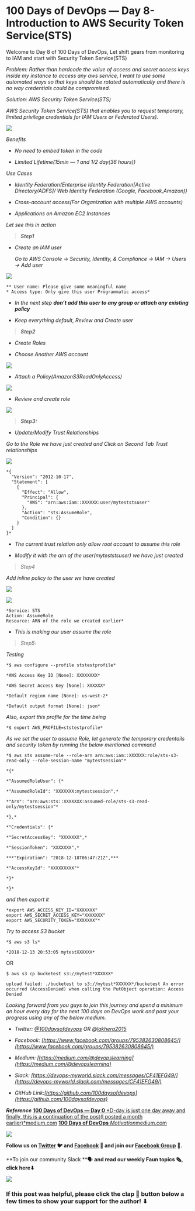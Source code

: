 
# 100 Days of DevOps — Day 8-Introduction to AWS Security Token Service(STS)

Welcome to Day 8 of 100 Days of DevOps, Let shift gears from monitoring to IAM and start with Security Token Service(STS)

*Problem: Rather than hardcode the value of access and secret access keys inside my instance to access any aws service, I want to use some automated ways so that keys should be rotated automatically and there is no way credentials could be compromised.*

*Solution: AWS Security Token Service(STS)*

*AWS Security Token Service(STS) that enables you to request temporary, limited privilege credentials for IAM Users or Federated Users).*

![](https://cdn-images-1.medium.com/max/2520/1*RNmKzxQesaeBs_oWan7kWg.jpeg)

*Benefits*

* *No need to embed token in the code*

* *Limited Lifetime(15min — 1 and 1/2 day(36 hours))*

*Use Cases*

* *Identity Federation(Enterprise Identity Federation[Active Directory/ADFS]/ Web Identity Federation (Google, Facebook,Amazon))*

* *Cross-account access(For Organization with multiple AWS accounts)*

* *Applications on Amazon EC2 Instances*

*Let see this in action*
> ***Step1***

* *Create an IAM user*

    *Go to AWS Console → Security, Identity, & Compliance → IAM → Users → Add user*

![](https://cdn-images-1.medium.com/max/3264/1*t3krDgT3iy2rY4ar8R0R7Q.png)

    ** User name: Please give some meaningful name
    * Access type: Only give this user Programmatic access*

* *In the next step **don’t add this user to any group or attach any existing policy***

* *Keep everything default, Review and Create user*
> ***Step2***

* *Create Roles*

* *Choose Another AWS account*

![](https://cdn-images-1.medium.com/max/3436/1*OU4hTp08sthIjY9wVN7NGg.png)

* *Attach a Policy(AmazonS3ReadOnlyAccess)*

![](https://cdn-images-1.medium.com/max/3256/1*0c5CtMRHFSf3yWrlKQx5lA.png)

* *Review and create role*

![](https://cdn-images-1.medium.com/max/3576/1*-hMCtYgYSO1b3LmY_gUS3w.png)
> ***Step3:***

* *Update/Modify Trust Relationships*

*Go to the Role we have just created and Click on Second Tab Trust relationships*

![](https://cdn-images-1.medium.com/max/4508/1*Aoe7BfUVCrBfI0oKhkbxqg.png)

    *{
      "Version": "2012-10-17",
      "Statement": [
        {
          "Effect": "Allow",
          "Principal": {
            "AWS": "arn:aws:iam::XXXXXX:user/myteststsuser"
          },
          "Action": "sts:AssumeRole",
          "Condition": {}
        }
      ]
    }*

* *The current trust relation only allow root account to assume this role*

* *Modify it with the arn of the user(myteststsuser) we have just created*
> *Step4*

*Add inline policy to the user we have created*

![](https://cdn-images-1.medium.com/max/5064/1*n8iRp-iDXE4nsXgNAi0L4w.png)

![](https://cdn-images-1.medium.com/max/3864/1*I9wZhYKOmya-1dLPT3jttg.png)

    *Service: STS
    Action: AssumeRole
    Resource: ARN of the role we created earlier*

* *This is making our user assume the role*
> *Step5:*

*Testing*

    *$ aws configure --profile ststestprofile*

    *AWS Access Key ID [None]: XXXXXXXX*

    *AWS Secret Access Key [None]: XXXXXX*

    *Default region name [None]: us-west-2*

    *Default output format [None]: json*

*Also, export this profile for the time being*

    *$ export AWS_PROFILE=ststestprofile*

*As we set the user to assume Role, let generate the temporary credentails and security token by running the below mentioned command*

    *$ aws sts assume-role --role-arn arn:aws:iam::XXXXXX:role/sts-s3-read-only --role-session-name "mytestsession"*

    *{*

    *"AssumedRoleUser": {*

    *"AssumedRoleId": "XXXXXXX:mytestsession",*

    *"Arn": "arn:aws:sts::XXXXXXX:assumed-role/sts-s3-read-only/mytestsession"*

    *},*

    *"Credentials": {*

    *"SecretAccessKey": "XXXXXXX",*

    *"SessionToken": "XXXXXXX",*

    ***"Expiration": "2018-12-18T06:47:21Z",***

    *"AccessKeyId": "XXXXXXXXX"*

    *}*

    *}*

*and then export it*

    *export AWS_ACCESS_KEY_ID="XXXXXXX"
    export AWS_SECRET_ACCESS_KEY="XXXXXXX"
    export AWS_SECURITY_TOKEN="XXXXXXX"*

*Try to access S3 bucket*

    *$ aws s3 ls*

    *2018-12-13 20:53:05 mytestXXXXXX*

OR

    $ aws s3 cp bucketest s3://mytest*XXXXXX*

    upload failed: ./bucketest to s3://mytest*XXXXXX*/bucketest An error occurred (AccessDenied) when calling the PutObject operation: Access Denied

*Looking forward from you guys to join this journey and spend a minimum an hour every day for the next 100 days on DevOps work and post your progress using any of the below medium.*

* *Twitter: [@100daysofdevops](http://twitter.com/100daysofdevops) OR @[lakhera2015](https://twitter.com/lakhera2015)*

* *Facebook: [https://www.facebook.com/groups/795382630808645/](https://www.facebook.com/groups/795382630808645/)*

* *Medium: [https://medium.com/@devopslearning](https://medium.com/@devopslearning)*

* *Slack: [https://devops-myworld.slack.com/messages/CF41EFG49/](https://devops-myworld.slack.com/messages/CF41EFG49/)*

* *GitHub Link:[https://github.com/100daysofdevops](https://github.com/100daysofdevops)*

***Reference***
[**100 Days of DevOps — Day 0**
*D-day is just one day away and finally, this is a continuation of the post(I posted a month earlier)*medium.com](https://medium.com/@devopslearning/100-days-of-devops-day-0-4f2c9750542d)
[**100 Days of DevOps**
*Motivation*medium.com](https://medium.com/@devopslearning/100-days-of-devops-81faf13bf772)

![](https://cdn-images-1.medium.com/max/2000/0*Piks8Tu6xUYpF4DU)

**Follow us on [Twitter](https://twitter.com/joinfaun) **🐦** and [Facebook](https://www.facebook.com/faun.dev/) **👥** and join our [Facebook Group](https://www.facebook.com/groups/364904580892967/) **💬**.**

**To join our community Slack **🗣️ **and read our weekly Faun topics **🗞️,** click here⬇**

![](https://cdn-images-1.medium.com/max/3200/0*oSdFkACJxs5iy1oR)

### If this post was helpful, please click the clap 👏 button below a few times to show your support for the author! ⬇
